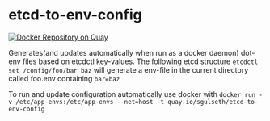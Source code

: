 # etcd-to-env-config

[![Docker Repository on Quay](https://quay.io/repository/sgulseth/etcd-to-env-config/status "Docker Repository on Quay")](https://quay.io/repository/sgulseth/etcd-to-env-config)

Generates(and updates automatically when run as a docker daemon) dot-env files based on etcdctl key-values. The following etcd structure `etcdctl set /config/foo/bar baz` will generate a env-file in the current directory called foo.env containing `bar=baz`

To run and update configuration automatically use docker with `docker run -v /etc/app-envs:/etc/app-envs --net=host -t quay.io/sgulseth/etcd-to-env-config`
